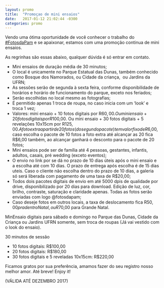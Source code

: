 ```yaml
---
layout: promo
title:  "Promoçao de mini ensaios"
date:   2017-01-12 21:02:44 -0300
categories: promo
---
```


Vendo uma ótima oportunidade de você conhecer o trabalho do  <a href="https://www.facebook.com/hashtag/Fotosdapam?fref=ts" target="_blank">#FotosdaPam</a> e se apaixonar, estamos com uma promoção continua de mini ensaios. 

As regrinhas são essas abaixo, qualquer dúvida é só entrar em contato.

- Mini ensaios de duração média de 30 minutos;
- O local é unicamente no Parque Estatual das Dunas, também conhecido como Bosque dos Namorados, ou Cidade da criança,  ou Jardins da UFRN;
- As sessões serão de segunda à sexta feira, conforme disponibilidade de horários e horário de funcionamento do parque, exceto nos feriados;
- Serão escolhidas no local mesmo as fotografias;
- É permitido apenas 1 troca de roupa, no caso inicia com um ‘look’ e troca 1 vez;
- Valores: mini ensaio + 10 fotos digitais por R$60,00. Ou mini ensaio + 20 fotos digitais por R$100,00. Ou mini ensaio + 30 fotos digitais + 5 revelações 10x15cm por R$125,00. A foto extra a partir de 20 fotos (do segundo pacote) tem valor fixo de R$6,00, caso escolha o pacote de 10 fotos a foto extra até alcançar as 20 fica R$6,00 também, ao alcançar ganhará o desconto para o pacote de 20 fotos;
- Mini ensaios pode ser de família até 4 pessoas, gestantes, infantis, adultos, casais, pré wedding (exceto eventos);
- O envio no link por se dá no prazo de 10 dias úteis após o mini ensaio e a escolha até com 10 dias. O prazo de entrega após escolha é de 15 dias uteis. Caso o cliente não escolha dentro do prazo de 10 dias, a galeria só será liberada com pagamento de uma taxa de R$20,00;
- Todos dois pacotes digitais de envio em até 5000 dpis de qualidade por drive, disponibilizado por 20 dias para download. Edição de luz, cor, brilho, contraste, saturação e claridade apenas. Todas as fotos serão enviadas com logo @fotosdapam;
- Caso deseje fotos em outros locais, a taxa de deslocamento fica R$50,00 pra dentro Natal, ou R$70,00 para Grande Natal.

MinEnsaio digitais para sábado e domingo no Parque das Dunas, Cidade da Criança ou Jardins UFRN somente, sem troca de roupas (Já vai vestido com o look do ensaio).

30 minutos de sessão
- 10 fotos digitais: R$100,00
- 20 fotos digitais: R$180,00
- 30 fotos digitais e 5 reveladas 10x15cm: R$220,00

Ficamos gratos por sua preferência, amamos fazer do seu registro nosso melhor amor. Até breve! Enjoy it!

(VÁLIDA ATÉ DEZEMBRO 2017)

